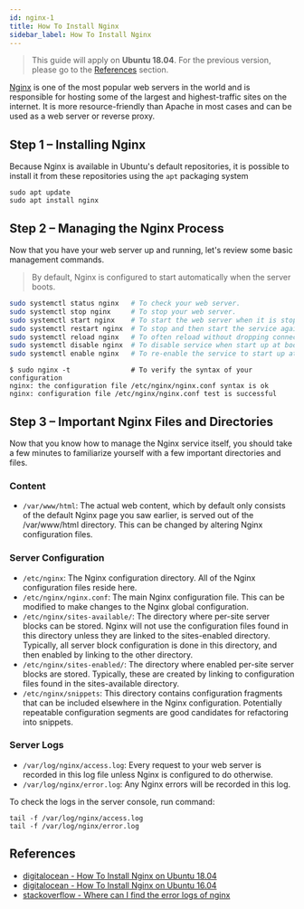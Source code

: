 ```yaml
---
id: nginx-1
title: How To Install Nginx
sidebar_label: How To Install Nginx
---
```


> This guide will apply on **Ubuntu 18.04**. For the previous version, please go to the [References](#references) section.

[Nginx](https://www.nginx.com/) is one of the most popular web servers in the world and is responsible for hosting some of the largest and highest-traffic sites on the internet. It is more resource-friendly than Apache in most cases and can be used as a web server or reverse proxy.

## Step 1 – Installing Nginx

Because Nginx is available in Ubuntu's default repositories, it is possible to install it from these repositories using the `apt` packaging system

```shell
sudo apt update
sudo apt install nginx
```

## Step 2 – Managing the Nginx Process

Now that you have your web server up and running, let's review some basic management commands.

> By default, Nginx is configured to start automatically when the server boots.

```sh
sudo systemctl status nginx   # To check your web server.
sudo systemctl stop nginx     # To stop your web server.
sudo systemctl start nginx    # To start the web server when it is stopped.
sudo systemctl restart nginx  # To stop and then start the service again.
sudo systemctl reload nginx   # To often reload without dropping connections.
sudo systemctl disable nginx  # To disable service when start up at boot.
sudo systemctl enable nginx   # To re-enable the service to start up at boot.
```

```shell
$ sudo nginx -t               # To verify the syntax of your configuration
nginx: the configuration file /etc/nginx/nginx.conf syntax is ok
nginx: configuration file /etc/nginx/nginx.conf test is successful
```

## Step 3 – Important Nginx Files and Directories

Now that you know how to manage the Nginx service itself, you should take a few minutes to familiarize yourself with a few important directories and files.

### Content

- `/var/www/html`: The actual web content, which by default only consists of the default Nginx page you saw earlier, is served out of the /var/www/html directory. This can be changed by altering Nginx configuration files.

### Server Configuration

- `/etc/nginx`: The Nginx configuration directory. All of the Nginx configuration files reside here.
- `/etc/nginx/nginx.conf`: The main Nginx configuration file. This can be modified to make changes to the Nginx global configuration.
- `/etc/nginx/sites-available/`: The directory where per-site server blocks can be stored. Nginx will not use the configuration files found in this directory unless they are linked to the sites-enabled directory. Typically, all server block configuration is done in this directory, and then enabled by linking to the other directory.
- `/etc/nginx/sites-enabled/`: The directory where enabled per-site server blocks are stored. Typically, these are created by linking to configuration files found in the sites-available directory.
- `/etc/nginx/snippets`: This directory contains configuration fragments that can be included elsewhere in the Nginx configuration. Potentially repeatable configuration segments are good candidates for refactoring into snippets.

### Server Logs

- `/var/log/nginx/access.log`: Every request to your web server is recorded in this log file unless Nginx is configured to do otherwise.
- `/var/log/nginx/error.log`: Any Nginx errors will be recorded in this log.

To check the logs in the server console, run command:

```shell
tail -f /var/log/nginx/access.log
tail -f /var/log/nginx/error.log
```

## References

- [digitalocean - How To Install Nginx on Ubuntu 18.04](https://www.digitalocean.com/community/tutorials/how-to-install-nginx-on-ubuntu-18-04/)
- [digitalocean - How To Install Nginx on Ubuntu 16.04](https://www.digitalocean.com/community/tutorials/how-to-install-nginx-on-ubuntu-16-04)
- [stackoverflow - Where can I find the error logs of nginx](https://stackoverflow.com/questions/1706111/where-can-i-find-the-error-logs-of-nginx-using-fastcgi-and-django)
